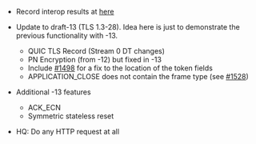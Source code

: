 * Record interop results at [here](https://docs.google.com/spreadsheets/d/1D0tW89vOoaScs3IY9RGC0UesWGAwE6xyLk0l4JtvTVg/edit#gid=547947849)

* Update to draft-13 (TLS 1.3-28). Idea here is just to demonstrate the previous functionality with -13. 
  * QUIC TLS Record (Stream 0 DT changes)
  * PN Encryption (from -12) but fixed in -13
  * Include [#1498](https://github.com/quicwg/base-drafts/pull/1498) for a fix to the location of the token fields
  * APPLICATION_CLOSE does not contain the frame type (see [#1528](https://github.com/quicwg/base-drafts/pull/1528))

* Additional -13 features
  * ACK_ECN
  * Symmetric stateless reset

* HQ: Do any HTTP request at all


